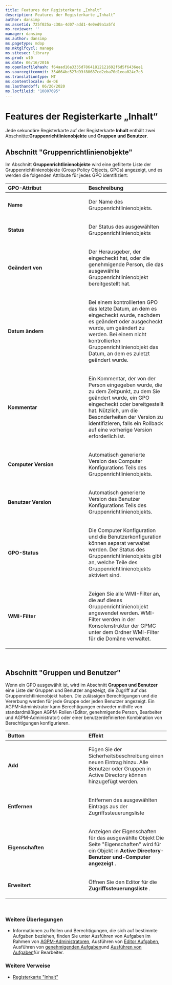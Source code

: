 ```yaml
---
title: Features der Registerkarte „Inhalt“
description: Features der Registerkarte „Inhalt“
author: dansimp
ms.assetid: 725f025a-c30a-4d07-add1-4e0ed9a1a5fd
ms.reviewer: ''
manager: dansimp
ms.author: dansimp
ms.pagetype: mdop
ms.mktglfcycl: manage
ms.sitesec: library
ms.prod: w10
ms.date: 06/16/2016
ms.openlocfilehash: f64aad16a3335d78641812121692f6d5f6436ee1
ms.sourcegitcommit: 354664bc527d93f80687cd2eba70d1eea024c7c3
ms.translationtype: MT
ms.contentlocale: de-DE
ms.lasthandoff: 06/26/2020
ms.locfileid: "10807695"
---
```

# Features der Registerkarte „Inhalt“


Jede sekundäre Registerkarte auf der Registerkarte **Inhalt** enthält zwei Abschnitte:**Gruppenrichtlinienobjekte** und **Gruppen und Benutzer**.

## Abschnitt "Gruppenrichtlinienobjekte"


Im Abschnitt **Gruppenrichtlinienobjekte** wird eine gefilterte Liste der Gruppenrichtlinienobjekte (Group Policy Objects, GPOs) angezeigt, und es werden die folgenden Attribute für jedes GPO identifiziert:

<table>
<colgroup>
<col width="50%" />
<col width="50%" />
</colgroup>
<thead>
<tr class="header">
<th align="left">GPO-Attribut</th>
<th align="left">Beschreibung</th>
</tr>
</thead>
<tbody>
<tr class="odd">
<td align="left"><p><strong>Name</strong></p></td>
<td align="left"><p>Der Name des Gruppenrichtlinienobjekts.</p></td>
</tr>
<tr class="even">
<td align="left"><p><strong>Status</strong></p></td>
<td align="left"><p>Der Status des ausgewählten Gruppenrichtlinienobjekts</p></td>
</tr>
<tr class="odd">
<td align="left"><p><strong>Geändert von</strong></p></td>
<td align="left"><p>Der Herausgeber, der eingecheckt hat, oder die genehmigende Person, die das ausgewählte Gruppenrichtlinienobjekt bereitgestellt hat.</p></td>
</tr>
<tr class="even">
<td align="left"><p><strong>Datum ändern</strong></p></td>
<td align="left"><p>Bei einem kontrollierten GPO das letzte Datum, an dem es eingecheckt wurde, nachdem es geändert oder ausgecheckt wurde, um geändert zu werden. Bei einem nicht kontrollierten Gruppenrichtlinienobjekt das Datum, an dem es zuletzt geändert wurde.</p></td>
</tr>
<tr class="odd">
<td align="left"><p><strong>Kommentar</strong></p></td>
<td align="left"><p>Ein Kommentar, der von der Person eingegeben wurde, die zu dem Zeitpunkt, zu dem Sie geändert wurde, ein GPO eingecheckt oder bereitgestellt hat. Nützlich, um die Besonderheiten der Version zu identifizieren, falls ein Rollback auf eine vorherige Version erforderlich ist.</p></td>
</tr>
<tr class="even">
<td align="left"><p><strong>Computer Version</strong></p></td>
<td align="left"><p>Automatisch generierte Version des Computer Konfigurations Teils des Gruppenrichtlinienobjekts.</p></td>
</tr>
<tr class="odd">
<td align="left"><p><strong>Benutzer Version</strong></p></td>
<td align="left"><p>Automatisch generierte Version des Benutzer Konfigurations Teils des Gruppenrichtlinienobjekts.</p></td>
</tr>
<tr class="even">
<td align="left"><p><strong>GPO-Status</strong></p></td>
<td align="left"><p>Die Computer Konfiguration und die Benutzerkonfiguration können separat verwaltet werden. Der Status des Gruppenrichtlinienobjekts gibt an, welche Teile des Gruppenrichtlinienobjekts aktiviert sind.</p></td>
</tr>
<tr class="odd">
<td align="left"><p><strong>WMI-Filter</strong></p></td>
<td align="left"><p>Zeigen Sie alle WMI-Filter an, die auf dieses Gruppenrichtlinienobjekt angewendet werden. WMI-Filter werden in der <strong> </strong> Konsolenstruktur der GPMC unter dem Ordner WMI-Filter für die Domäne verwaltet.</p></td>
</tr>
</tbody>
</table>

 

## Abschnitt "Gruppen und Benutzer"


Wenn ein GPO ausgewählt ist, wird im Abschnitt **Gruppen und Benutzer** eine Liste der Gruppen und Benutzer angezeigt, die Zugriff auf das Gruppenrichtlinienobjekt haben. Die zulässigen Berechtigungen und die Vererbung werden für jede Gruppe oder jeden Benutzer angezeigt. Ein AGPM-Administrator kann Berechtigungen entweder mithilfe von standardmäßigen AGPM-Rollen (Editor, genehmigende Person, Bearbeiter und AGPM-Administrator) oder einer benutzerdefinierten Kombination von Berechtigungen konfigurieren.

<table>
<colgroup>
<col width="50%" />
<col width="50%" />
</colgroup>
<thead>
<tr class="header">
<th align="left">Button</th>
<th align="left">Effekt</th>
</tr>
</thead>
<tbody>
<tr class="odd">
<td align="left"><p><strong>Add</strong></p></td>
<td align="left"><p>Fügen Sie der Sicherheitsbeschreibung einen neuen Eintrag hinzu. Alle Benutzer oder Gruppen in Active Directory können hinzugefügt werden.</p></td>
</tr>
<tr class="even">
<td align="left"><p><strong>Entfernen</strong></p></td>
<td align="left"><p>Entfernen des ausgewählten Eintrags aus der Zugriffssteuerungsliste</p></td>
</tr>
<tr class="odd">
<td align="left"><p><strong>Eigenschaften</strong></p></td>
<td align="left"><p>Anzeigen der Eigenschaften für das ausgewählte Objekt Die Seite "Eigenschaften" wird für ein Objekt in <strong> Active Directory-Benutzer und-Computer angezeigt </strong> .</p></td>
</tr>
<tr class="even">
<td align="left"><p><strong>Erweitert</strong></p></td>
<td align="left"><p>Öffnen Sie den Editor für die <strong> Zugriffssteuerungsliste </strong> .</p></td>
</tr>
</tbody>
</table>

 

### Weitere Überlegungen

-   Informationen zu Rollen und Berechtigungen, die sich auf bestimmte Aufgaben beziehen, finden Sie unter Ausführen von Aufgaben im Rahmen von [AGPM-Administratoren](performing-agpm-administrator-tasks-agpm30ops.md), Ausführen von [Editor Aufgaben](performing-editor-tasks-agpm30ops.md), Ausführen von [genehmigenden Aufgaben](performing-approver-tasks-agpm30ops.md)und [Ausführen von Aufgaben](performing-reviewer-tasks-agpm30ops.md)für Bearbeiter.

### Weitere Verweise

-   [Registerkarte "Inhalt"](contents-tab-agpm30ops.md)

 

 





